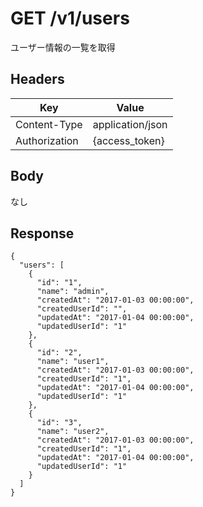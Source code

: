 # GET  /v1/users

ユーザー情報の一覧を取得

## Headers

| Key           | Value            |
|---------------|------------------|
| Content-Type  | application/json |
| Authorization | {access_token}   |

## Body

なし

## Response

```
{
  "users": [
    {
      "id": "1",
      "name": "admin",
      "createdAt": "2017-01-03 00:00:00",
      "createdUserId": "",
      "updatedAt": "2017-01-04 00:00:00",
      "updatedUserId": "1"
    },
    {
      "id": "2",
      "name": "user1",
      "createdAt": "2017-01-03 00:00:00",
      "createdUserId": "1",
      "updatedAt": "2017-01-04 00:00:00",
      "updatedUserId": "1"
    },
    {
      "id": "3",
      "name": "user2",
      "createdAt": "2017-01-03 00:00:00",
      "createdUserId": "1",
      "updatedAt": "2017-01-04 00:00:00",
      "updatedUserId": "1"
    }
  ]
}
```